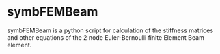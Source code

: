 # symbFEMBeam
symbFEMBeam is a python script for calculation of the stiffness matrices and other equations of the 2 node Euler-Bernoulli finite Element Beam element.
